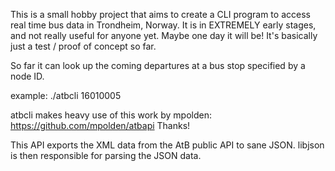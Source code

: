 This is a small hobby project that aims to create a CLI program to access real time bus data in Trondheim, Norway.
It is in EXTREMELY early stages, and not really useful for anyone yet. Maybe one day it will be!
It's basically just a test / proof of concept so far.

So far it can look up the coming departures at a bus stop specified by a node ID.

example:
./atbcli 16010005

atbcli makes heavy use of this work by mpolden:
https://github.com/mpolden/atbapi
Thanks! 

This API exports the XML data from the AtB public API to sane JSON.
libjson is then responsible for parsing the JSON data.
